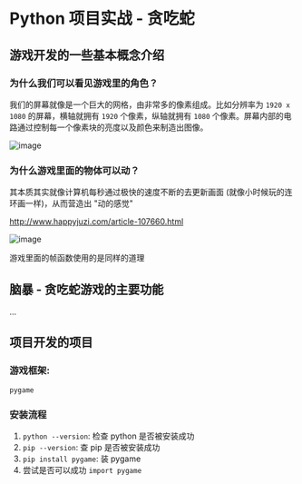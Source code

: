 # Python 项目实战 - 贪吃蛇
## 游戏开发的一些基本概念介绍

### 为什么我们可以看见游戏里的角色？
我们的屏幕就像是一个巨大的网格，由非常多的像素组成。比如分辨率为 ```1920 x 1080``` 的屏幕，横轴就拥有 ```1920``` 个像素，纵轴就拥有 ```1080``` 个像素。屏幕内部的电路通过控制每一个像素块的亮度以及颜色来制造出图像。

![image](https://user-images.githubusercontent.com/70382342/221387658-b2de4db7-c566-4247-9f6f-e352f78efac8.png)


### 为什么游戏里面的物体可以动？

其本质其实就像计算机每秒通过极快的速度不断的去更新画面 (就像小时候玩的连环画一样)，从而营造出 "动的感觉"

http://www.happyjuzi.com/article-107660.html

![image](https://user-images.githubusercontent.com/70382342/221380493-9c2336c1-1a54-423a-87c9-3a573feef0fb.png)

游戏里面的帧函数使用的是同样的道理

## 脑暴 - 贪吃蛇游戏的主要功能
...

## 项目开发的项目
### 游戏框架: 
```pygame```

### 安装流程
1. ```python --version```: 检查 python 是否被安装成功
2. ```pip --version```: 查 pip 是否被安装成功
3. ```pip install pygame```: 装 pygame
4. 尝试是否可以成功 ```import pygame```
